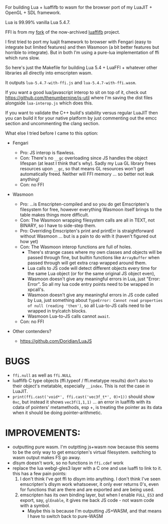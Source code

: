 For building Lua + luaffifb to wasm for the browser port of my LuaJIT + OpenGL + SDL framework.

Lua is 99.99% vanilla Lua 5.4.7.

FFI is from my [fork](https://github.com/thenumbernine/luaffifb) of the now-archived [luaffifb](https://github.com/facebookarchive/luaffifb) project.

I first tried to port my luajit framework to browser with Fengari (easy to integrate but limited features)
and then Wasmoon (a bit better features but horrible to integrate).
But in both I'm using a pure-lua implementation of ffi which runs slow.

So here's just the Makefile for building Lua 5.4 + LuaFFI + whatever other libraries all directly into emscripten wasm.

It outputs `lua-5.4.7-with-ffi.js` and `lua-5.4.7-with-ffi.wasm`.

If you want a good lua/javascript interop to sit on top of it, check out https://github.com/thenumbernine/js-util where I'm saving the dist files alongside `lua-interop.js` which does this.

If you want to validate the C++ build's stability versus regular LuaJIT then you can build it for your native platform by just commenting out the emcc section and uncommenting the clang section.

What else I tried before I came to this option:

- Fengari
	- Pro: JS interop is flawless.
	- Con: There's no `__gc` overloading since JS handles the object lifespan (at least I think that's why).  Sadly my Lua GL library frees resources upon `__gc`, so that means GL resources won't get automatically freed.  Neither will FFI memory ... so better not leak anything!
	- Con: no FFI

- Wasmoon
	- Pro: ...is Emscripten-compiled and so you do get Emscripten's filesystem for free, however everything Wasmoon itself brings to the table makes things more difficult.
	- Con: The Wasmoon wrapping filesystem calls are all in TEXT, not BINARY, so I have to side-step them.
	- Pro: Overriding Emscripten's print and printErr is straightforward without Wasmoon ... but is a pain to do with it (haven't figured out how yet)
	- Con: The Wasmoon interop functions are full of holes.
		- There's strange cases where my own classes and objects will be passed through fine, but builtin functions like `ArrayBuffer` when passed through will get extra crap wrapped around them.
		- Lua calls to JS code will detect different objects every time for the same Lua object (or for the same original JS object even),
		- Wasmoon doesn't give any meaningful errors in Lua, just "Error: Error".  So all my lua code entry points need to be wrapped in xpcall's.
		- Wasmoon doesn't give any meaningful errors in JS code called by Lua, just something about `TypeError: Cannot read properties of null (reading 'then')`, so all Lua-to-JS calls need to be wrapped in try/catch blocks.
		- Wasmoon Lua-to-JS calls cannot `await`.
	- Con: no FFI

- Other contenders?
	- https://github.com/Doridian/LuaJS

# BUGS

- `ffi.null` as well as `ffi.NULL`
- luaffifb C type objects (ffi.typeof / ffi.metatype results) don't also to their object's metatable, especially `__index`. This is not the case in LuaJIT.
- `print(ffi.cast('void*', ffi.cast('vec3f_t*', 0)+1))` should show `0xc`, but instead it shows `vec3f(1,1,1)` ... an error in luaffifb with its cdata of pointers' metamethods, esp +, is treating the pointer as its data when it should be doing pointer-arithmetic.

# IMPROVEMENTS:

- outputting pure wasm.  I'm outptting js+wasm now because this seems to be the only way to get emscripten's virtual filesystem.  switching to wasm output makes FS go away.
- dlsym doesn't work, so no functions in `ffi.cdef` work
- replace the lua webgl-gles3 layer with a C one and use luaffi to link to it.  this has a few pain points: 
	1) I don't think I've got ffi to dlsym into anything.  I don't think I've seen emscripten's dlsym work whatsoever, it only ever returns 0's, even for functions that are there and are exported and are being used.
	2) emscripten has its own binding layer, but when I enable `FULL_ES3` and export, say, `glEnable`, it gives me back JS code - not wasm code with a symbol.  
		- Maybe this is because I'm outputting JS+WASM, and that means I have to switch back to pure-WASM
